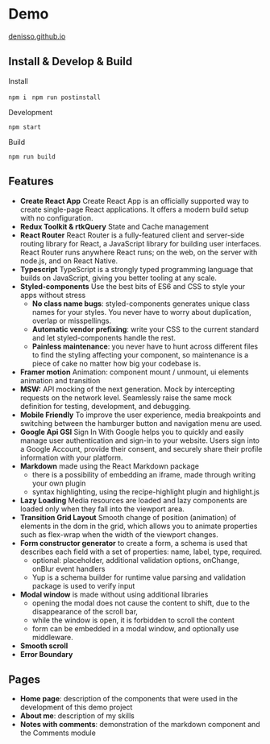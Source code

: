 # Demo

[denisso.github.io](https://denisso.github.io/)

## Install & Develop & Build
Install

`npm i `
`npm run postinstall`

Development

`npm start`

Build

`npm run build`

## Features
 - **Create React App** Create React App is an officially supported way to create single-page React applications. It offers a modern build setup with no configuration.
 - **Redux Toolkit & rtkQuery** State and Cache management
 - **React Router** React Router is a fully-featured client and server-side routing library for React, a JavaScript library for building user interfaces. React Router runs anywhere React runs; on the web, on the server with node.js, and on React Native.
 - **Typescript** TypeScript is a strongly typed programming language that builds on JavaScript, giving you better tooling at any scale.
 - **Styled-components** Use the best bits of ES6 and CSS to style your apps without stress
   - **No class name bugs**: styled-components generates unique class names for your styles. You never have to worry about duplication, overlap or misspellings.
   - **Automatic vendor prefixing**: write your CSS to the current standard and let styled-components handle the rest.
   - **Painless maintenance**: you never have to hunt across different files to find the styling affecting your component, so maintenance is a piece of cake no matter how big your codebase is.
  - **Framer motion** Animation: component mount / unmount, ui elements animation and transition
 - **MSW:**  API mocking of the next generation. Mock by intercepting requests on the network level. Seamlessly raise the same mock definition for testing, development, and debugging.
 - **Mobile Friendly** To improve the user experience, media breakpoints and switching between the hamburger button and navigation menu are used.
 - **Google Api GSI** Sign In With Google helps you to quickly and easily manage user authentication and sign-in to your website. Users sign into a Google Account, provide their consent, and securely share their profile information with your platform.
 - **Markdown** made using the React Markdown package
     - there is a possibility of embedding an iframe, made through writing your own plugin
     - syntax highlighting, using the recipe-highlight plugin and highlight.js
 - **Lazy Loading** Media resources are loaded and lazy components are loaded only when they fall into the viewport area.
 - **Transition Grid Layout** Smooth change of position (animation) of elements in the dom in the grid, which allows you to animate properties such as flex-wrap  when the width of the viewport changes.
 - **Form constructor generator** to create a form, a schema is used that describes each field with a set of properties: name, label, type, required. 
   - optional: placeholder, additional validation options, onChange, onBlur event handlers
   - Yup is a schema builder for runtime value parsing and validation package is used to verify input
- **Modal window** is made without using additional libraries
   - opening the modal does not cause the content to shift, due to the disappearance of the scroll bar,
   - while the window is open, it is forbidden to scroll the content
   - form can be embedded in a modal window, and optionally use middleware.
 - **Smooth scroll**
 - **Error Boundary**

## Pages
- **Home page**: description of the components that were used in the development of this demo project
- **About me**: description of my skills
- **Notes with comments**: demonstration of the markdown component and the Comments module
